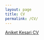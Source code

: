 ```yaml
---
layout: page
title: CV
permalink: /CV/
---
```


[Aniket Kesari CV](https://github.com/Akesari12/Akesari12.github.io/raw/master/Aniket_Kesari_CV.pdf)